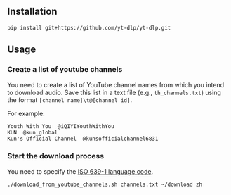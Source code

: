 ## Installation
```shell
pip install git+https://github.com/yt-dlp/yt-dlp.git
```

## Usage
### Create a list of youtube channels
You need to create a list of YouTube channel names from which you intend to download audio. Save this list in a text file (e.g., `th_channels.txt`) using the format `[channel name]\t@[channel id]`.

For example:
```
Youth With You  @iQIYIYouthWithYou
KUN  @kun_global
Kun's Official Channel  @kunsofficialchannel6831
```

### Start the download process
You need to specify the [ISO 639-1 language code](https://en.wikipedia.org/wiki/List_of_ISO_639_language_codes).
```
./download_from_youtube_channels.sh channels.txt ~/download zh
```
